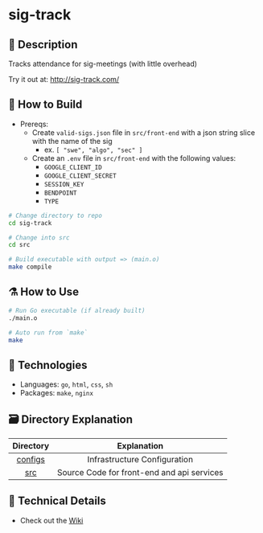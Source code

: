 # sig-track

## :memo: Description
Tracks attendance for sig-meetings (with little overhead)

Try it out at: http://sig-track.com/

## :hammer: How to Build
- Prereqs:
    - Create `valid-sigs.json` file in `src/front-end` with a json string slice with the name of the sig 
        - ex. `[ "swe", "algo", "sec" ]` 
    - Create an `.env` file in `src/front-end` with the following values:
        - `GOOGLE_CLIENT_ID`
        - `GOOGLE_CLIENT_SECRET`
        - `SESSION_KEY`
        - `BENDPOINT`
        - `TYPE`
```sh
# Change directory to repo 
cd sig-track

# Change into src
cd src

# Build executable with output => (main.o)
make compile
```

## :alembic: How to Use
```sh
# Run Go executable (if already built)
./main.o

# Auto run from `make` 
make
```

## :microscope: Technologies
- Languages: `go`, `html`, `css`, `sh`
- Packages: `make`, `nginx`

## :card_file_box: Directory Explanation
| Directory          | Explanation
| :-------:          | :-----:
| [configs](configs) | Infrastructure Configuration
| [src](src)         | Source Code for front-end and api services


## :blue_book: Technical Details
- Check out the [Wiki](https://github.com/njitacm/sig-track/wiki)